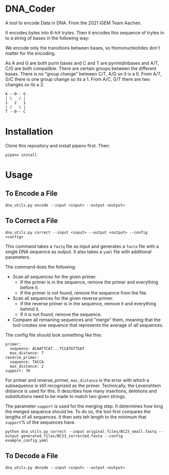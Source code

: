 # DNA_Coder

A tool to encode Data in DNA.
From the 2021 iGEM Team Aachen.

It encodes bytes into 6-trit trytes.
Then it encodes this sequence of trytes in to a string of bases in the following way:

We encode only the transitions between bases, so Homonucleotides don't matter for the encoding.

As A and G are both purin bases and C and T are pyrimidinbases and A/T, C/G are both compatible.
There are certain groups between the different bases.
There is no "group change" between C/T, A/G so it is a 0.
From A/T, G/C there is one group change so its a 1.
From A/C, G/T there are two changes so its a 2.


```
A --0-- G
| \   / |
1   2   1
| /   \ |
T --0-- C
```

# Installation
Clone this repository and install pipenv first. Then:
```
pipenv install
```

# Usage

## To Encode a File

`dna_utils.py encode --input <input> --output <output>`

## To Correct a File
`dna_utils.py correct --input <input> --output <output> --config <config>`

This command takes a `fastq` file as input and generates a `fasta` file with a single DNA sequence as output.
It also takes a `yaml` file with additional parameters.

The command does the following:

- Scan all sequences for the given primer.
  - If the primer is in the sequence, remove the primer and everything before it.
  - If the primer is not found, remove the sequence from the file.
- Scan all sequences for the given reverse primer.
  - If the reverse primer is in the sequence, remove it and everything behind it.
  - If it is not found, remove the sequence.
- Compare all remaining sequences and "merge" them, meaning that the tool creates one sequence that represents the average of all sequences.

The config file should look something like this:

```buildoutcfg
primer:
  sequence: ACAATTCAT...TCCATGTTGAT
  max_distance: 7
reverse_primer:
  sequence: TACCA
  max_distance: 2
support: 70
```

For primer and reverse_primer, `max_distance` is the error with which a subsequence is still recognized as the primer.
Technically, the Levenshtein distance is used for this.
It describes how many insertions, deletions and substitutions need to be made to match two given strings.

The parameter `support` is used for the merging step.
It determines how long the merged sequence should be.
To do so, the tool first compares the lengths of all sequences.
It then sets teh length to the minimum that `support`% of the sequences have.

`python dna_utils.py correct --input original_files/BC23_small.fastq --output generated_files/BC23_corrected.fasta --config example_config.yaml`

## To Decode a File
`dna_utils.py decode --input <input> --output <output>`
